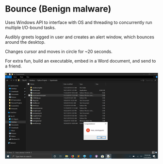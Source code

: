 # Bounce (Benign malware)
Uses Windows API to interface with OS and threading to concurrently run multiple I/O-bound tasks.

Audibly greets logged in user and creates an alert window, which bounces around the desktop.

Changes cursor and moves in circle for ~20 seconds.

For extra fun, build an executable, embed in a Word document, and send to a friend.

![alt text](https://github.com/treatmesubj/Bounce/blob/master/Screenshot%20(7).png)
